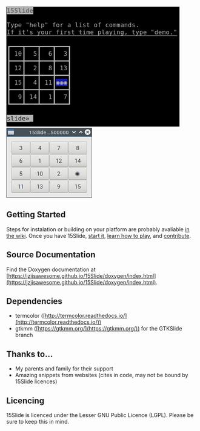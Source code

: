 <img src="https://raw.githubusercontent.com/JZJisawesome/15Slide/master/images/15Slide_terminal.png" alt="CommandUI 15Slide"/><img src="https://raw.githubusercontent.com/JZJisawesome/15Slide/master/images/GTKSlide.png" alt="GTKSlide"/>

## Getting Started
Steps for instalation or building on your platform are probably avaliable [in the wiki](https://github.com/JZJisawesome/15Slide/wiki/Installing-15Slide "Installing 15Slide"). Once you have 15Slide, [start it](https://github.com/JZJisawesome/15Slide/wiki/Running-15Slide "Running 15Slide"), [learn how to play](https://github.com/JZJisawesome/15Slide/wiki/How-to-play "How to play"), and [contribute](https://github.com/JZJisawesome/15Slide/blob/master/CONTRIBUTING.md).

## Source Documentation
Find the Doxygen documentation at [https://jzjisawesome.github.io/15Slide/doxygen/index.html](https://jzjisawesome.github.io/15Slide/doxygen/index.html).

## Dependencies
* termcolor ([http://termcolor.readthedocs.io/](http://termcolor.readthedocs.io/))
* gtkmm ([https://gtkmm.org/](https://gtkmm.org/)) for the GTKSlide branch

## Thanks to...
* My parents and family for their support
* Amazing snippets from websites (cites in code, may not be bound by 15Slide licences)

## Licencing
15Slide is licenced under the Lesser GNU Public Licence (LGPL). Please be sure to keep this in mind.
